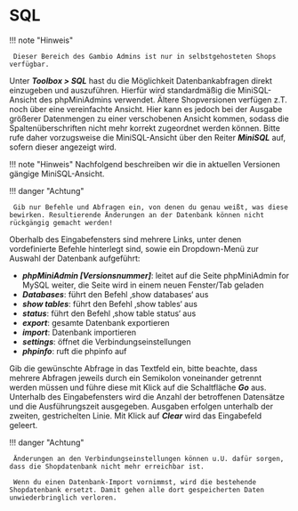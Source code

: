 # SQL

!!! note "Hinweis"

	 Dieser Bereich des Gambio Admins ist nur in selbstgehosteten Shops verfügbar.

Unter _**Toolbox \> SQL**_ hast du die Möglichkeit Datenbankabfragen direkt einzugeben und auszuführen. Hierfür wird standardmäßig die MiniSQL-Ansicht des phpMiniAdmins verwendet. Ältere Shopversionen verfügen z.T. noch über eine vereinfachte Ansicht. Hier kann es jedoch bei der Ausgabe größerer Datenmengen zu einer verschobenen Ansicht kommen, sodass die Spaltenüberschriften nicht mehr korrekt zugeordnet werden können. Bitte rufe daher vorzugsweise die MiniSQL-Ansicht über den Reiter _**MiniSQL**_ auf, sofern dieser angezeigt wird.

!!! note "Hinweis" 
	 Nachfolgend beschreiben wir die in aktuellen Versionen gängige MiniSQL-Ansicht.

!!! danger "Achtung"

	 Gib nur Befehle und Abfragen ein, von denen du genau weißt, was diese bewirken. Resultierende Änderungen an der Datenbank können nicht rückgängig gemacht werden!

Oberhalb des Eingabefensters sind mehrere Links, unter denen vordefinierte Befehle hinterlegt sind, sowie ein Dropdown-Menü zur Auswahl der Datenbank aufgeführt:

-   _**phpMiniAdmin \[Versionsnummer\]**_: leitet auf die Seite phpMiniAdmin for MySQL weiter, die Seite wird in einem neuen Fenster/Tab geladen
-   _**Databases**_: führt den Befehl ‚show databases‘ aus
-   _**show tables**_: führt den Befehl ‚show tables‘ aus
-   _**status**_: führt den Befehl ‚show table status‘ aus
-   _**export**_: gesamte Datenbank exportieren
-   _**import**_: Datenbank importieren
-   _**settings**_: öffnet die Verbindungseinstellungen
-   _**phpinfo**_: ruft die phpinfo auf

Gib die gewünschte Abfrage in das Textfeld ein, bitte beachte, dass mehrere Abfragen jeweils durch ein Semikolon voneinander getrennt werden müssen und führe diese mit Klick auf die Schaltfläche _**Go**_ aus. Unterhalb des Eingabefensters wird die Anzahl der betroffenen Datensätze und die Ausführungszeit ausgegeben. Ausgaben erfolgen unterhalb der zweiten, gestrichelten Linie. Mit Klick auf _**Clear**_ wird das Eingabefeld geleert.

!!! danger "Achtung"

	 Änderungen an den Verbindungseinstellungen können u.U. dafür sorgen, dass die Shopdatenbank nicht mehr erreichbar ist.

	 Wenn du einen Datenbank-Import vornimmst, wird die bestehende Shopdatenbank ersetzt. Damit gehen alle dort gespeicherten Daten unwiederbringlich verloren.
	 


